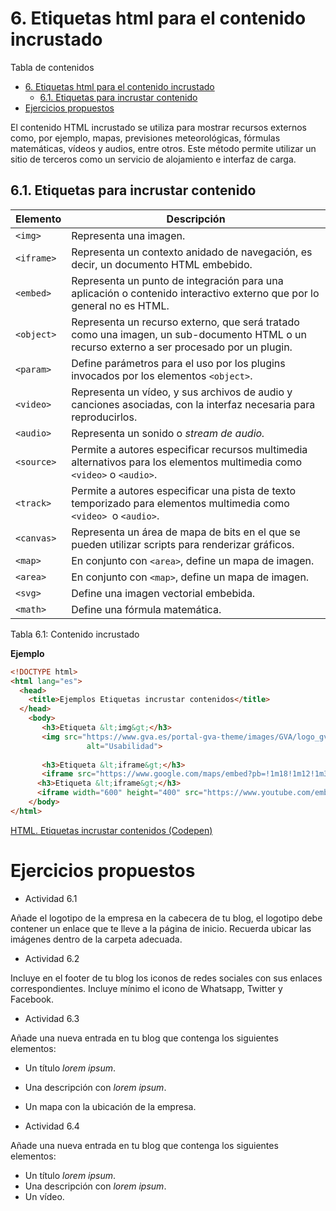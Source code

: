 # 6. Etiquetas html para el contenido incrustado

Tabla de contenidos

- [6. Etiquetas html para el contenido incrustado](#6-etiquetas-html-para-el-contenido-incrustado)
  - [6.1. Etiquetas para incrustar contenido](#61-etiquetas-para-incrustar-contenido)
- [Ejercicios propuestos](#ejercicios-propuestos)


El contenido HTML incrustado se utiliza para mostrar recursos externos como, por ejemplo, mapas, previsiones meteorológicas, fórmulas matemáticas, vídeos y audios, entre otros. Este método permite utilizar un sitio de terceros como un servicio de alojamiento e interfaz de carga. 

## 6.1. Etiquetas para incrustar contenido

| Elemento | Descripción |
| --- | --- |
| `<img>` | Representa una imagen. |
| `<iframe>` | Representa un contexto anidado de navegación, es decir, un documento HTML embebido. |
| `<embed>` | Representa un punto de integración para una aplicación o contenido interactivo externo que por lo general no es HTML. |
| `<object>` | Representa un recurso externo, que será tratado como una imagen, un sub-documento HTML o un recurso externo a ser procesado por un plugin. |
| `<param>` | Define parámetros para el uso por los plugins invocados por los elementos `<object>`. |
| `<video>` | Representa un vídeo, y sus archivos de audio y canciones asociadas, con la interfaz necesaria para reproducirlos. |
| `<audio>` | Representa un sonido o *stream de audio.* |
| `<source>` | Permite a autores especificar recursos multimedia alternativos para los elementos multimedia como  `<video>` o `<audio>`. |
| `<track>` | Permite a autores especificar una pista de texto temporizado para elementos multimedia como `<video> `o  `<audio>`. |
| `<canvas>` | Representa un área de mapa de bits en el que se pueden utilizar scripts para renderizar gráficos. |
| `<map>` | En conjunto con `<area>`, define un mapa de imagen. |
| `<area>` | En conjunto con  `<map>`, define un mapa de imagen. |
| `<svg>` | Define una imagen vectorial embebida. |
| `<math>` | Define una fórmula matemática. |
Tabla 6.1: Contenido incrustado

**Ejemplo**

```html
<!DOCTYPE html>
<html lang="es">  
  <head>    
    <title>Ejemplos Etiquetas incrustar contenidos</title>      
  </head>  
    <body>  
       <h3>Etiqueta &lt;img&gt;</h3>
       <img src="https://www.gva.es/portal-gva-theme/images/GVA/logo_gva.png"
                 alt="Usabilidad">
      
       <h3>Etiqueta &lt;iframe&gt;</h3>
       <iframe src="https://www.google.com/maps/embed?pb=!1m18!1m12!1m3!1d154214.5103364689!2d-0.5427351669515812!3d38.35795447718404!2m3!1f0!2f0!3f0!3m2!1i1024!2i768!4f13.1!3m3!1m2!1s0xd6235da3b9dab4b%3A0x1d7da872ac0b81e3!2sAlicante+(Alacant)%2C+Alicante%2C+Espa%C3%B1a!5e1!3m2!1ses!2sus!4v1564299065614!5m2!1ses!2sus" width="600" height="450" frameborder="0" style="border:0" allowfullscreen></iframe><br><br>
      <h3>Etiqueta &lt;iframe&gt;</h3>
      <iframe width="600" height="400" src="https://www.youtube.com/embed/coy5h2w5xUg" frameborder="0" allow="accelerometer; autoplay; encrypted-media; gyroscope; picture-in-picture" allowfullscreen></iframe>
    </body>  
</html>
```

[HTML. Etiquetas incrustar contenidos (Codepen)](https://codepen.io/sergio-rey-personal/pen/WNrGLqW)

# Ejercicios propuestos

- Actividad 6.1

Añade el logotipo de la empresa en la cabecera de tu blog, el logotipo debe contener un enlace que te lleve a la página de inicio. Recuerda ubicar las imágenes dentro de la carpeta adecuada.

- Actividad 6.2

Incluye en el footer de tu blog los iconos de redes sociales con sus enlaces correspondientes. Incluye mínimo el icono de Whatsapp, Twitter y Facebook.

- Actividad 6.3

Añade una nueva entrada en tu blog que contenga los siguientes elementos:

-   Un título *lorem ipsum*.
-   Una descripción con *lorem ipsum*.
-   Un mapa con la ubicación de la empresa.

- Actividad 6.4

Añade una nueva entrada en tu blog que contenga los siguientes elementos:

-   Un título *lorem ipsum*.
-   Una descripción con *lorem ipsum*.
-   Un vídeo.